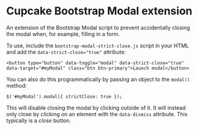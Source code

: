 # Cupcake Bootstrap Modal extension

An extension of the Bootstrap Modal script to prevent accidentally closing the modal when, for example, filling in a form.

To use, include the `bootstrap-modal-strict-close.js` script in your HTML and add the `data-strict-close="true"` attribute:

`<button type="button" data-toggle="modal" data-strict-close="true" data-target="#myModal" class="btn btn-primary">Launch modal</button>`

You can also do this programmatically by passing an object to the `modal()` method:

`$('#myModal').modal({ strictClose: true });`

This will disable closing the modal by clicking outside of it. It will instead only close by clicking on an element with the `data-dismiss` attribute. This typically is a *close* button.